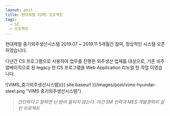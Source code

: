 ```yaml
---
layout: post
title: 현대제철 VIMS 프로젝트
tags:
  - SI
  - 프로젝트
---
```


현대제철 중기외주생산시스템 2019.07 ~ 2019.11 5개월간 참여, 정상적인 시스템 오픈 하였습니다.

다년간 CS 프로그램으로 사용하여 업무를 진행한 외주생산 업체를 대상으로, 기존 비주얼베이직으로 된 legacy 한 CS 프로그램을 Web Application 리뉴얼 한 작업 이였습니다.

![VIMS_중기외주생산시스템]({{ site.baseurl }}/images/post/vims-hyundai-steel.png "VIMS 중기외주생산시스템")

>*간단하다고 말하면 난 받아 들이지 않는다. 이건 SM 인력과 MES 개발경력이 살린 프로젝트*

